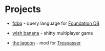 # Projects

- [fdbq](https://github.com/janderland/fdbq) - query
  language for [Foundation
  DB](https://www.foundationdb.org/)

- [wish banana](https://jander.land/WbClient) - shitty
  multiplayer game

- [the lagoon](https://www.moddb.com/mods/the-lagoon) - mod
for [Trespasser](https://en.wikipedia.org/wiki/Trespasser_(video_game))
